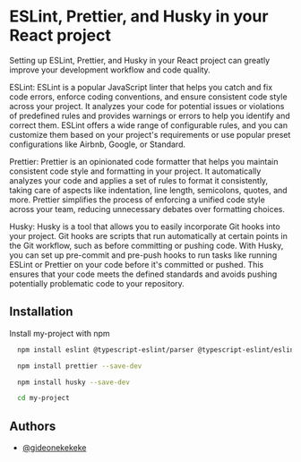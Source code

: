 
# ESLint, Prettier, and Husky in your React project

Setting up ESLint, Prettier, and Husky in your React project can greatly improve your development workflow and code quality.

ESLint: ESLint is a popular JavaScript linter that helps you catch and fix code errors, enforce coding conventions, and ensure consistent code style across your project. It analyzes your code for potential issues or violations of predefined rules and provides warnings or errors to help you identify and correct them. ESLint offers a wide range of configurable rules, and you can customize them based on your project's requirements or use popular preset configurations like Airbnb, Google, or Standard.

Prettier: Prettier is an opinionated code formatter that helps you maintain consistent code style and formatting in your project. It automatically analyzes your code and applies a set of rules to format it consistently, taking care of aspects like indentation, line length, semicolons, quotes, and more. Prettier simplifies the process of enforcing a unified code style across your team, reducing unnecessary debates over formatting choices.

Husky: Husky is a tool that allows you to easily incorporate Git hooks into your project. Git hooks are scripts that run automatically at certain points in the Git workflow, such as before committing or pushing code. With Husky, you can set up pre-commit and pre-push hooks to run tasks like running ESLint or Prettier on your code before it's committed or pushed. This ensures that your code meets the defined standards and avoids pushing potentially problematic code to your repository.


## Installation

Install my-project with npm

```bash
  npm install eslint @typescript-eslint/parser @typescript-eslint/eslint-plugin eslint-plugin-react eslint-plugin-react-hooks --save-dev

  npm install prettier --save-dev

  npm install husky --save-dev

  cd my-project
```
    
## Authors

- [@gideonekekeke](https://www.github.com/gideonekekeke)


